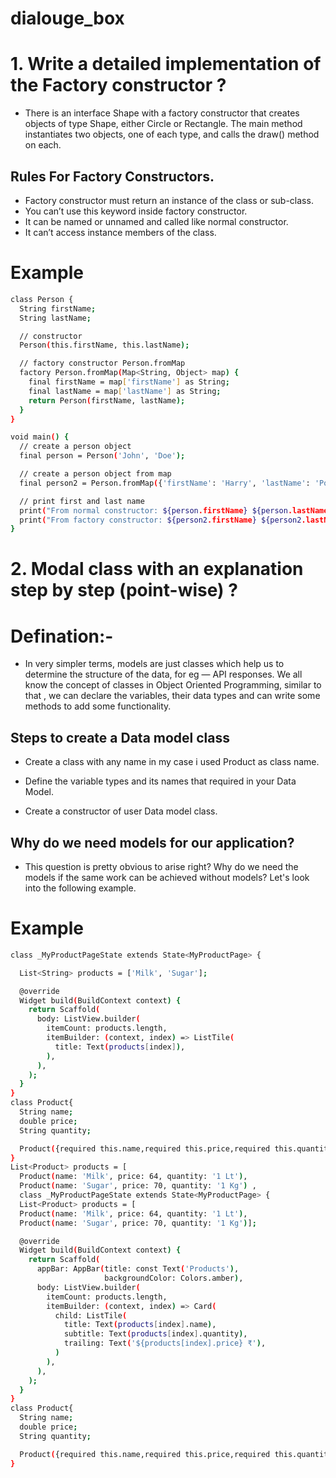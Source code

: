 # dialouge_box

# 1. Write a detailed implementation of the Factory constructor ?

* There is an interface Shape with a factory constructor that creates objects of type Shape, either Circle or Rectangle. The main method instantiates two objects, one of each type, and calls the draw() method on each.


## Rules For Factory Constructors.

* Factory constructor must return an instance of the class or sub-class.
* You can’t use this keyword inside factory constructor.
* It can be named or unnamed and called like normal constructor.
* It can’t access instance members of the class.

# Example

~~~bash
class Person {
  String firstName;
  String lastName;

  // constructor
  Person(this.firstName, this.lastName);

  // factory constructor Person.fromMap
  factory Person.fromMap(Map<String, Object> map) {
    final firstName = map['firstName'] as String;
    final lastName = map['lastName'] as String;
    return Person(firstName, lastName);
  }
}

void main() {
  // create a person object
  final person = Person('John', 'Doe');

  // create a person object from map
  final person2 = Person.fromMap({'firstName': 'Harry', 'lastName': 'Potter'});

  // print first and last name
  print("From normal constructor: ${person.firstName} ${person.lastName}");
  print("From factory constructor: ${person2.firstName} ${person2.lastName}");
}
~~~

# 2. Modal class with an explanation step by step (point-wise) ?
# Defination:-

* In very simpler terms, models are just classes which help us to determine the structure of the data, for eg — API responses. We all know the concept of classes in Object Oriented Programming, similar to that , we can declare the variables, their data types and can write some methods to add some functionality.

 
## Steps to create a Data model class 

* Create a class with any name in my case i used Product as class name.

* Define the variable types and its names that required in your Data Model.

* Create a constructor of user Data model class.

##  Why do we need models for our application?


* This question is pretty obvious to arise right? Why do we need the models if the same work can be achieved without models? Let's look into the following example.
# Example
~~~ bash
class _MyProductPageState extends State<MyProductPage> {

  List<String> products = ['Milk', 'Sugar'];

  @override
  Widget build(BuildContext context) {
    return Scaffold(
      body: ListView.builder(
        itemCount: products.length,
        itemBuilder: (context, index) => ListTile(
          title: Text(products[index]),
        ),
      ),
    );
  }
}
class Product{
  String name;
  double price;
  String quantity;

  Product({required this.name,required this.price,required this.quantity});
}
List<Product> products = [
  Product(name: 'Milk', price: 64, quantity: '1 Lt'),
  Product(name: 'Sugar', price: 70, quantity: '1 Kg') ,
  class _MyProductPageState extends State<MyProductPage> {
  List<Product> products = [
  Product(name: 'Milk', price: 64, quantity: '1 Lt'),
  Product(name: 'Sugar', price: 70, quantity: '1 Kg')];

  @override
  Widget build(BuildContext context) {
    return Scaffold(
      appBar: AppBar(title: const Text('Products'),
                     backgroundColor: Colors.amber),
      body: ListView.builder(
        itemCount: products.length,
        itemBuilder: (context, index) => Card(
          child: ListTile(
            title: Text(products[index].name),
            subtitle: Text(products[index].quantity),
            trailing: Text('${products[index].price} ₹'),
          )
        ),
      ),
    );
  }
}
class Product{
  String name;
  double price;
  String quantity;

  Product({required this.name,required this.price,required this.quantity});
}
~~~
